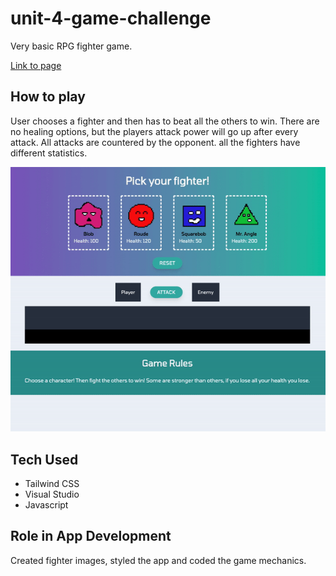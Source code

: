 # unit-4-game-challenge

Very basic RPG fighter game. 

[Link to page](https://reekamaharaj.github.io/unit-4-game-challenge)

## How to play
User chooses a fighter and then has to beat all the others to win. There are no healing options, but the players attack power will go up after every attack. All attacks are countered by the opponent. all the fighters have different statistics. 

![](assets/images/rpg.gif)

## Tech Used
- Tailwind CSS
- Visual Studio
- Javascript

## Role in App Development
Created fighter images, styled the app and coded the game mechanics.
